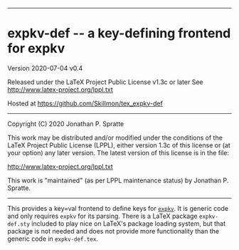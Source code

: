 -------------------------------------------------------------------------------
# expkv-def -- a key-defining frontend for expkv

Version 2020-07-04 v0.4

Released under the LaTeX Project Public License v1.3c or later
See http://www.latex-project.org/lppl.txt

Hosted at https://github.com/Skillmon/tex_expkv-def

-------------------------------------------------------------------------------

Copyright (C) 2020 Jonathan P. Spratte

This  work may be  distributed and/or  modified under  the conditions  of the
LaTeX Project Public License (LPPL),  either version 1.3c  of this license or
(at your option) any later version.  The latest version of this license is in
the file:

  http://www.latex-project.org/lppl.txt

This work is "maintained" (as per LPPL maintenance status) by
  Jonathan P. Spratte.

-------------------------------------------------------------------------------

This provides a key=val frontend to define keys for
[`expkv`](https://github.com/Skillmon/tex_expkv). It is generic code and only
requires `expkv` for its parsing. There is a LaTeX package `expkv-def.sty`
included to play nice on LaTeX's package loading system, but that package is not
needed and does not provide more functionality than the generic code in
`expkv-def.tex`.
